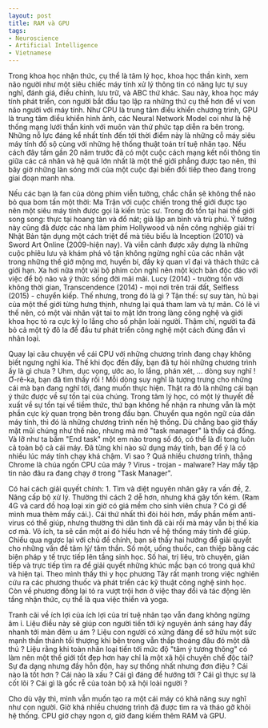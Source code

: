 ```yaml
---
layout: post
title: RAM và GPU 
tags:
- Neuroscience
- Artificial Intelligence
- Vietnamese
---
```


Trong khoa học nhận thức, cụ thể là tâm lý học, khoa học thần kinh, xem não người như một siêu chiếc máy tính xử lý thông tin có năng lực tự suy nghĩ, đánh giá, điều chỉnh, lưu trữ, và ABC thứ khác. Sau này, khoa học máy tính phát triển, con người bắt đầu tạo lập ra những thứ cụ thể hơn để ví von não người với máy tính. Như CPU là trung tâm điều khiển chương trình, GPU là trung tâm điều khiển hình ảnh, các Neural Network Model coi như là hệ thống mạng lưới thần kinh với muôn vàn thứ phức tạp diễn ra bên trong. Những nỗ lực đáng kể nhất tính đến tới thời điểm này là những cỗ máy siêu máy tính đồ sộ cùng với những hệ thống thuật toán trí tuệ nhân tạo. Nếu cách đây tầm gần 20 năm trước đã có một cuộc cách mạng kết nối thông tin giữa các cá nhân và hệ quả lớn nhất là một thế giới phẳng được tạo nên, thì bây giờ những làn sóng mới của một cuộc đại biến đổi tiếp theo đang trong giai đoạn manh nha.

Nếu các bạn là fan của dòng phim viễn tưởng, chắc chắn sẽ không thể nào bỏ qua bom tấn một thời: Ma Trận với cuộc chiến trong thế giới được tạo nên một siêu máy tính được gọi là kiến trúc sư. Trong đó tồn tại hai thế giới song song: thực tại hoang tàn và đổ nát; giả lập an bình và trù phú. Ý tưởng này cũng đã được các nhà làm phim Hollywood và nền công nghiệp giải trí Nhật Bản tận dụng một cách triệt để mà tiêu biểu là Inception (2010) và Sword Art Online (2009-hiện nay). Và viễn cảnh được xây dựng là những cuộc phiêu lưu và khám phá vô tận không ngừng nghỉ của các nhân vật trong những thế giớ mộng mơ, huyền bí, đầy kỳ quan vĩ đại và thách thức cả giới hạn. Xa hơi nữa một vài bộ phim còn nghĩ nên một kịch bản độc đáo với việc để bộ não và ý thức sống đời mãi mãi. Lucy (2014) - trường tồn với không thời gian, Transcendence (2014) - mọi nơi trên trái đất, Selfless (2015) - chuyển kiếp. Thế nhưng, trong đó là gì ? Tận thế: sự suy tàn, hủ bại của một thế giới từng hưng thịnh, nhưng lại quá tham lam và tự mãn. Có lẽ vì thế nên, có một vài nhân vật tai to mặt lớn trong làng công nghệ và giới khoa học tỏ ra cực kỳ lo lắng cho số phận loài người. Thậm chí, người ta đã bỏ cả một tỷ đô la để đầu tư phát triển công nghệ một cách đúng đắn vì nhân loại.

Quay lại câu chuyện về cái CPU với những chương trình đang chạy không biết ngưng nghỉ kia. Thế khi đọc đến đấy, bạn đã tự hỏi những chương trình ấy là gì chưa ? Uhm, dục vọng, ước ao, lo lắng, phán xét, ... dòng suy nghĩ ! Ơ-rê-ka, bạn đã tìm thấy rồi ! Mỗi dòng suy nghĩ là tượng trưng cho những cái mà bạn đang nghĩ tới, đang muốn thực hiện. Thật ra đó là những cái bạn ý thức được về sự tồn tại của chúng. Trong tâm lý học, có một lý thuyết đề xuất về sự tồn tại về tiềm thức, thứ bạn không hề nhận ra nhưng vẫn là một phần cực kỳ quan trọng bên trong đầu bạn. Chuyển qua ngôn ngữ của dân máy tính, thì đó là những chương trình nền hệ thống. Dù chẳng bao giờ thấy mặt mũi chúng như thế nào, nhưng mà mở "task manager" là thấy cả đống. Và lỡ như ta bấm "End task" một em nào trong số đó, có thể là đi tong luôn cả toàn bộ cả cái máy.
Đã từng khi nào sử dụng máy tính, bạn để ý là có nhiều lúc máy tính chạy khá chậm. Vì sao ? Quá nhiều chương trình, thằng Chrome là chúa ngốn CPU của máy ? Virus - trojan - malware? Hay mấy tập tin nào đâu ra đang chạy ở trong "Task Manager".

Có hai cách giải quyết chính: 1. Tìm và diệt nguyên nhân gây ra vấn đề, 2. Nâng cấp bộ xử lý. Thường thì cách 2 dễ hơn, nhưng khá gây tốn kém. (Ram 4G và card đồ hoạ loại xin giờ có giá mềm cho sinh viên chưa ? Có gì để mình mua thêm mấy cái.). Cái thứ nhất thì đòi hỏi hơn, mấy phần mềm anti-virus có thể giúp, nhưng thường thì dân tình đã cài rồi mà máy vẫn bị thế kia cơ mà. Vô ích, ta sẽ cần một ai đó hiểu hơn về hệ thống máy tính để giúp. Chiếu qua ngược lại với chủ đề chính, bạn sẽ thấy hai hướng để giải quyết cho những vấn đề tâm lý/ tâm thần. Số một, uống thuốc, can thiệp bằng các biện pháp y tế trực tiếp lên tầng sinh học. Số hai, trị liệu, trò chuyện, gián tiếp và trực tiếp tìm ra để giải quyết những khúc mắc bạn có trong quá khứ và hiện tại. Theo mình thấy thì y học phương Tây rất mạnh trong việc nghiên cứu ra các phương thuốc và phát triển các kỹ thuật công nghệ sinh học. Còn về phương đông lại tỏ ra vượt trội hơn ở việc thay đổi và tác động lên tầng nhận thức, cụ thể là qua việc thiền và yoga.

Tranh cãi về ích lợi của ích lợi của trí tuệ nhân tạo vẫn đang không ngừng âm ỉ. Liệu điều này sẽ giúp con người tiến tới kỷ nguyên ánh sáng hay đẩy nhanh tới màn đêm u ám ? Liệu con người có xứng đáng để sở hữu một sức mạnh thần thánh tối thượng khi bên trong vẫn thấp thoáng đâu đó một dã thú ? Liệu rằng khi toàn nhân loại tiến tới mức độ "tâm ý tương thông" có làm nên một thế giới tốt đẹp hơn hay chỉ là một xã hội chuyên chế độc tài? Sự đa dạng nhưng đầy hỗn độn, hay sự thống nhất nhưng đơn điệu ? Cái nào là tốt hơn ? Cái nào là xấu ? Cái gì đáng để hướng tới ? Cái gì thực sự là cốt lõi ? Cái gì là gốc rễ của toàn bộ xã hội loài người ?

Cho dù vậy thì, mình vẫn muốn tạo ra một cái máy có khả năng suy nghĩ như con người. Giờ khá nhiều chương trình đã được tìm ra và tháo gỡ khỏi hệ thống. CPU giờ chạy ngon ơ, giờ đang kiếm thêm RAM và GPU.
